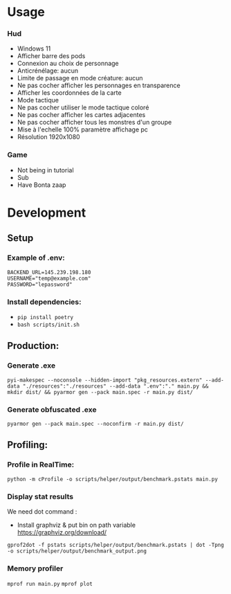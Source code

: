 # Usage

### Hud
- Windows 11
- Afficher barre des pods
- Connexion au choix de personnage
- Anticrénélage: aucun
- Limite de passage en mode créature: aucun
- Ne pas cocher afficher les personnages en transparence
- Afficher les coordonnées de la carte
- Mode tactique
- Ne pas cocher utiliser le mode tactique coloré
- Ne pas cocher afficher les cartes adjacentes
- Ne pas cocher afficher tous les monstres d'un groupe
- Mise à l'echelle 100% paramètre affichage pc
- Résolution 1920x1080

### Game
- Not being in tutorial
- Sub
- Have Bonta zaap

# Development

## Setup

### Example of .env:
```
BACKEND_URL=145.239.198.180
USERNAME="temp@example.com"
PASSWORD="lepassword"
```
### Install dependencies:
- `pip install poetry`
- `bash scripts/init.sh`

## Production:

### Generate .exe
`pyi-makespec --noconsole --hidden-import "pkg_resources.extern" --add-data "./resources":"./resources" --add-data ".env":"." main.py && mkdir dist/ && pyarmor gen --pack main.spec -r main.py dist/`

### Generate obfuscated .exe
`pyarmor gen --pack main.spec --noconfirm -r main.py dist/`

## Profiling:

### Profile in RealTime:
`python -m cProfile -o scripts/helper/output/benchmark.pstats main.py`

### Display stat results
We need dot command :

- Install graphviz & put bin on path variable
  https://graphviz.org/download/

`gprof2dot -f pstats scripts/helper/output/benchmark.pstats | dot -Tpng -o scripts/helper/output/benchmark_output.png`

### Memory profiler
`mprof run main.py`
`mprof plot`